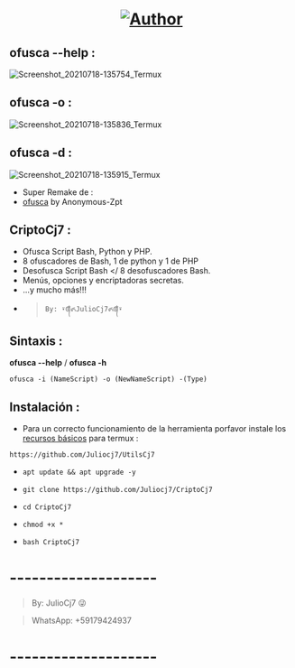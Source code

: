 <h1 align="center"><a href="https://github.com/Juliocj7"><img title="Author" src="https://img.shields.io/badge/Author-⍣᭕ᬁ᭖JulioCj7᭖᭕ᬁ⍣-svg?style=for-the-badge&logo=github"></a></h1>

## ofusca --help :
![Screenshot_20210718-135754_Termux](https://user-images.githubusercontent.com/81049859/126077618-7e9cdf15-b757-43af-831b-0a212049171c.png)

## ofusca -o : 
![Screenshot_20210718-135836_Termux](https://user-images.githubusercontent.com/81049859/126077631-cc7071e4-2e42-468f-b09b-142ba9050e50.png)

## ofusca -d :
![Screenshot_20210718-135915_Termux](https://user-images.githubusercontent.com/81049859/126077644-ce46882b-564a-4d71-a5da-a8d536d6f85d.png)

- Super Remake de :
- [ofusca](https://github.com/Anonymous-Zpt/ofusca) by Anonymous-Zpt

## CriptoCj7 :

* Ofusca Script Bash, Python y PHP.
* 8 ofuscadores de Bash, 1 de python y 1 de PHP
* Desofusca Script Bash </ 8 desofuscadores Bash.
* Menús, opciones y encriptadoras secretas.
* ...y mucho más!!!
- > ` By: ⍣᭕ᬁ᭖JulioCj7᭖᭕ᬁ⍣ `

## Sintaxis :

**ofusca --help**  /  **ofusca -h**

~~~
ofusca -i (NameScript) -o (NewNameScript) -(Type)
~~~


## Instalación :

* Para un correcto funcionamiento de la herramienta porfavor instale los [recursos básicos](https://github.com/Juliocj7/UtilsCj7) para termux :

~~~
https://github.com/Juliocj7/UtilsCj7
~~~

* ` apt update && apt upgrade -y `

* ` git clone https://github.com/Juliocj7/CriptoCj7 `

* ` cd CriptoCj7 `

* ` chmod +x * `

* ` bash CriptoCj7 `

# --------------------

> By: JulioCj7 :stuck_out_tongue_winking_eye:

> WhatsApp: +59179424937

# --------------------
